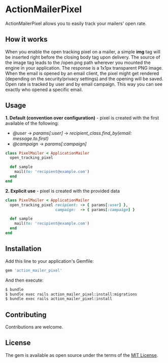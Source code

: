 # ActionMailerPixel
ActionMailerPixel allows you to easily track your mailers' open rate.

## How it works
When you enable the open tracking pixel on a mailer, a simple **img** tag will be inserted right before the closing body tag upon delivery. The source of the image tag leads to the /open.png path wherever you mounted the engine in your application. The response is a 1x1px transparent PNG image. When the email is opened by an email client, the pixel might get rendered (depending on the security/privacy settings) and the opening will be saved. Open rate is tracked by user and by email campaign. This way you can see exactly who opened a specific email.

## Usage
**1. Default (convention over configuration)** - pixel is created with the first available of the following:
- *@user* -> *params[:user]* -> *recipient_class.find_by(email: message.to.first)*
- *@campaign* -> *params[:campaign]*
```ruby
class PixelMailer < ApplicationMailer
  open_tracking_pixel

  def sample
    mail(to: 'recipient@example.com')
  end
end
```

**2. Explicit use** - pixel is created with the provided data
```ruby
class PixelMailer < ApplicationMailer
  open_tracking_pixel recipient: -> { params[:user] },
                      campaign:  -> { params[:campaign] }

  def sample
    mail(to: 'recipient@example.com')
  end
end
```

## Installation
Add this line to your application's Gemfile:

```ruby
gem 'action_mailer_pixel'
```

And then execute:
```bash
$ bundle
$ bundle exec rails action_mailer_pixel:install:migrations
$ bundle exec rails action_mailer_pixel:install
```

## Contributing
Contributions are welcome.

## License
The gem is available as open source under the terms of the [MIT License](https://opensource.org/licenses/MIT).

